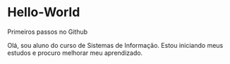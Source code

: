 # Hello-World
Primeiros passos no Github

Olá, sou aluno do curso de Sistemas de Informação. Estou iniciando meus estudos e procuro melhorar meu aprendizado.
